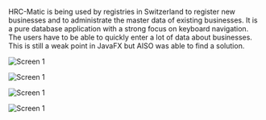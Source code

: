 HRC-Matic is being used by registries in Switzerland to register new businesses and to administrate the master 
data of existing businesses. It is a pure database application with a strong focus on keyboard navigation. The 
users have to be able to quickly enter a lot of data about businesses. This is still a weak point in JavaFX but 
AISO was able to find a solution.

![Screen 1](screen1.jpeg)

![Screen 1](screen2.jpeg)

![Screen 1](screen3.jpeg)

![Screen 1](screen4.jpeg)